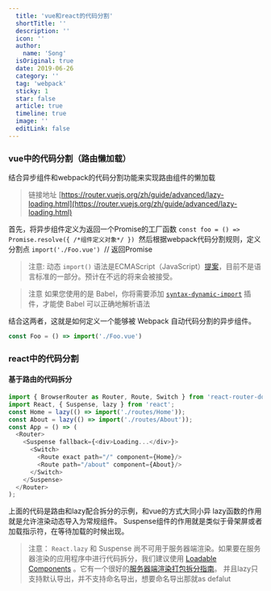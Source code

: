 ```yaml
---
  title: 'vue和react的代码分割'
  shortTitle: ''
  description: ''
  icon: ''
  author:
    name: 'Song'
  isOriginal: true
  date: 2019-06-26
  category: ''
  tag: 'webpack'
  sticky: 1
  star: false
  article: true
  timeline: true
  image: ''
  editLink: false
---
```


  ### vue中的代码分割（路由懒加载）
结合异步组件和webpack的代码分割功能来实现路由组件的懒加载
> 链接地址 [https://router.vuejs.org/zh/guide/advanced/lazy-loading.html](https://router.vuejs.org/zh/guide/advanced/lazy-loading.html)

首先，将异步组件定义为返回一个Promise的工厂函数
`const foo = () => Promise.resolve({ /*组件定义对象*/ })` 
然后根据webpack代码分割规则，定义分割点
`import('./Foo.vue')`  // 返回Promise

> 注意:
> 动态 `import()` 语法是ECMAScript（JavaScript）[提案](https://github.com/tc39/proposal-dynamic-import)，目前不是语言标准的一部分。预计在不远的将来会被接受。



> 注意
> 如果您使用的是 Babel，你将需要添加 [`syntax-dynamic-import`](https://babeljs.io/docs/plugins/syntax-dynamic-import/) 插件，才能使 Babel 可以正确地解析语法


结合这两者，这就是如何定义一个能够被 Webpack 自动代码分割的异步组件。
```javascript
const Foo = () => import('./Foo.vue')
```

### react中的代码分割
#### 基于路由的代码拆分
```javascript
import { BrowserRouter as Router, Route, Switch } from 'react-router-dom';
import React, { Suspense, lazy } from 'react';
const Home = lazy(() => import('./routes/Home'));
const About = lazy(() => import('./routes/About'));
const App = () => (
  <Router>
    <Suspense fallback={<div>Loading...</div>}>
      <Switch>
        <Route exact path="/" component={Home}/>
        <Route path="/about" component={About}/>
      </Switch>
    </Suspense>
  </Router>
);
```
上面的代码是路由和lazy配合拆分的示例，和vue的方式大同小异
lazy函数的作用就是允许渲染动态导入为常规组件。
Suspense组件的作用就是类似于骨架屏或者加载指示符，在等待加载的时候出现。

> 注意：
> `React.lazy` 和 Suspense 尚不可用于服务器端渲染。如果要在服务器渲染的应用程序中进行代码拆分，我们建议使用 [Loadable Components](https://github.com/smooth-code/loadable-components) 。它有一个很好的[服务器端渲染打包拆分指南](https://github.com/smooth-code/loadable-components/blob/master/packages/server/README.md)。
> 并且lazy只支持默认导出，并不支持命名导出，想要命名导出那就as defalut

